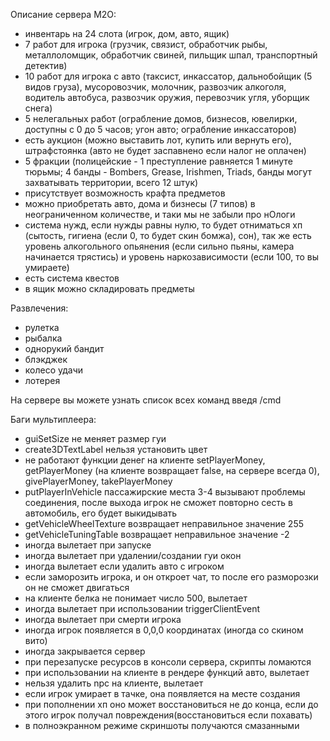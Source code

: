 Описание сервера M2O:
- инвентарь на 24 слота (игрок, дом, авто, ящик)
- 7 работ для игрока (грузчик, связист, обработчик рыбы, металлоломщик, обработчик свиней, пильщик шпал, транспортный детектив)
- 10 работ для игрока с авто (таксист, инкассатор, дальнобойщик (5 видов груза), мусоровозчик, молочник, развозчик алкоголя, водитель автобуса, развозчик оружия, перевозчик угля, уборщик снега)
- 5 нелегальных работ (ограбление домов, бизнесов, ювелирки, доступны с 0 до 5 часов; угон авто; ограбление инкассаторов)
- есть аукцион (можно выставить лот, купить или вернуть его), штрафстоянка (авто не будет заспавнено если налог не оплачен)
- 5 фракции (полицейские - 1 преступление равняется 1 минуте тюрьмы; 4 банды - Bombers, Grease, Irishmen, Triads, банды могут захватывать территории, всего 12 штук)
- присутствует возможность крафта предметов
- можно приобретать авто, дома и бизнесы (7 типов) в неограниченном количестве, и таки мы не забыли про нОлоги
- система нужд, если нужды равны нулю, то будет отниматься хп (сытость, гигиена (если 0, то будет скин бомжа), сон), так же есть уровень алкогольного опьянения (если сильно пьяны, камера начинается трястись) и уровень наркозависимости (если 100, то вы умираете)
- есть система квестов
- в ящик можно складировать предметы

Развлечения:
- рулетка
- рыбалка
- однорукий бандит
- блэкджек
- колесо удачи
- лотерея

На сервере вы можете узнать список всех команд введя /cmd

Баги мультиплеера:
- guiSetSize не меняет размер гуи
- create3DTextLabel нельзя установить цвет
- не работают функции денег на клиенте setPlayerMoney, getPlayerMoney (на клиенте возвращает false, на сервере всегда 0), givePlayerMoney, takePlayerMoney
- putPlayerInVehicle пассажирские места 3-4 вызывают проблемы соединения, после выхода игрок не сможет повторно сесть в автомобиль, его будет выкидывать
- getVehicleWheelTexture возвращает неправильное значение 255
- getVehicleTuningTable возвращает неправильное значение -2
- иногда вылетает при запуске
- иногда вылетает при удалении/создании гуи окон
- иногда вылетает если удалить авто с игроком
- если заморозить игрока, и он откроет чат, то после его разморозки он не сможет двигаться
- на клиенте белка не понимает число 500, вылетает
- иногда вылетает при использовании triggerClientEvent
- иногда вылетает при смерти игрока
- иногда игрок появляется в 0,0,0 координатах (иногда со скином вито)
- иногда закрывается сервер
- при перезапуске ресурсов в консоли сервера, скрипты ломаются
- при использовании на клиенте в рендере функций авто, вылетает
- нельзя удалить npc на клиенте, вылетает
- если игрок умирает в тачке, она появляется на месте создания
- при пополнении хп оно может восстановиться не до конца, если до этого игрок получал повреждения(восстановиться если похавать)
- в полноэкранном режиме скриншоты получаются смазанными
